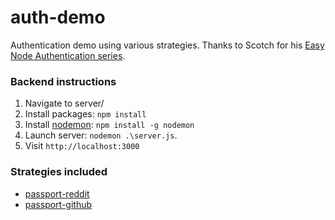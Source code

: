 auth-demo
=========

Authentication demo using various strategies. Thanks to Scotch for his [Easy Node Authentication series](http://scotch.io/series/easy-node-authentication).

### Backend instructions
1. Navigate to server/
2. Install packages: `npm install`
3. Install [nodemon](http://nodemon.io/): `npm install -g nodemon`
4. Launch server: `nodemon .\server.js`. 
5. Visit `http://localhost:3000`

### Strategies included
* [passport-reddit](https://github.com/Slotos/passport-reddit)
* [passport-github](https://github.com/jaredhanson/passport-github)
